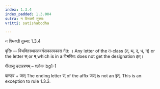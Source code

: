 ```yaml
---
index: 1.3.4
index_padded: 1.3.004
sutra: न विभक्तौ तुस्माः
vritti: satishabodha

---
```

 न विभक्तौ तुस्मा: 1.3.4 


वृत्तिः -- विभक्तिस्थास्तवर्गसकारमकारा नेत: । Any letter of the त-class (त्, थ्, द्, ध्, न्) or the letter स् or म् which is in a विभक्ति: does not get the designation इत्। 


गीतासु उदाहरणम् – श्लोकः bg1-1 


पाण्डव + जस् The ending letter स् of the affix जस् is not an इत्. This is an exception to rule 1.3.3. 